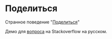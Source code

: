 # Поделиться

Странное поведение "[Поделиться](https://tech.yandex.ru/share)"

Демо для [вопроса](https://ru.stackoverflow.com/q/697382/12785) на Stackoverflow на русском.
